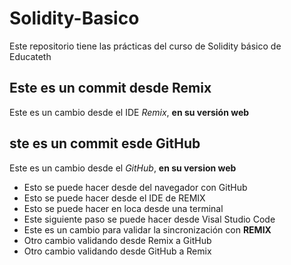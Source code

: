 # Solidity-Basico
Este repositorio tiene las prácticas del curso de Solidity básico de Educateth

## Este es un commit desde Remix

Este es un cambio desde el IDE *Remix*, **en su versión web**

## ste es un commit esde GitHub

Este es un cambio desde el *GitHub*, **en su version web**
* Esto se puede hacer desde del navegador con GitHub
* Esto se puede hacer desde el IDE de REMIX
* Esto se puede hacer en loca desde una terminal
* Este siguiente paso se puede hacer desde Visal Studio Code
* Este es un cambio para validar la sincronización con **REMIX**
* Otro cambio validando desde Remix a GitHub
* Otro cambio validando desde GitHub a Remix
